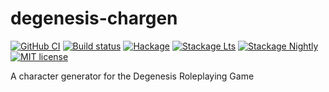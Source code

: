 # degenesis-chargen

[![GitHub CI](https://github.com/DavSanchez/degenesis-chargen/workflows/CI/badge.svg)](https://github.com/DavSanchez/degenesis-chargen/actions)
[![Build status](https://img.shields.io/travis/DavSanchez/degenesis-chargen.svg?logo=travis)](https://travis-ci.org/DavSanchez/degenesis-chargen)
[![Hackage](https://img.shields.io/hackage/v/degenesis-chargen.svg?logo=haskell)](https://hackage.haskell.org/package/degenesis-chargen)
[![Stackage Lts](http://stackage.org/package/degenesis-chargen/badge/lts)](http://stackage.org/lts/package/degenesis-chargen)
[![Stackage Nightly](http://stackage.org/package/degenesis-chargen/badge/nightly)](http://stackage.org/nightly/package/degenesis-chargen)
[![MIT license](https://img.shields.io/badge/license-MIT-blue.svg)](LICENSE)

A character generator for the Degenesis Roleplaying Game
